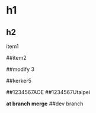 # h1

## h2

item1

##item2

##modify 3

##kerker5

##1234567AOE 
##1234567Utaipei


**at branch merge** 
##dev branch 
